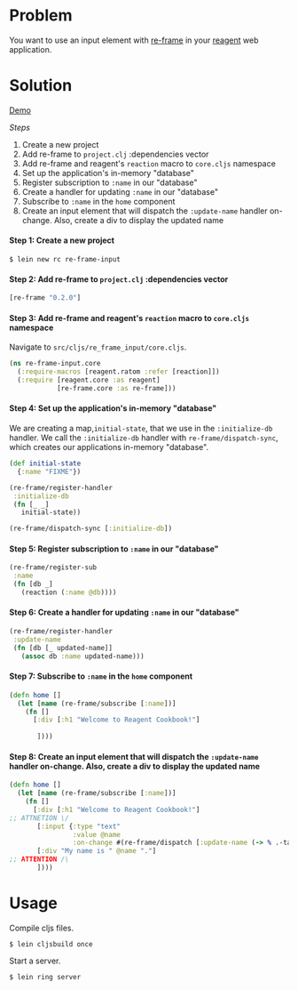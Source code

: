 # Problem

You want to use an input element with [re-frame](https://github.com/Day8/re-frame) in your [reagent](https://github.com/reagent-project/reagent) web application.

# Solution

[Demo](http://rc-re-frame-input.s3-website-us-east-1.amazonaws.com/)

*Steps*

1. Create a new project
2. Add re-frame to `project.clj` :dependencies vector
3. Add re-frame and reagent's `reaction` macro to `core.cljs` namespace
4. Set up the application's in-memory "database"
5. Register subscription to `:name` in our "database"
6. Create a handler for updating `:name` in our "database"
7. Subscribe to `:name` in the `home` component
8. Create an input element that will dispatch the `:update-name` handler on-change. Also, create a div to display the updated name

#### Step 1: Create a new project

```
$ lein new rc re-frame-input
```

#### Step 2: Add re-frame to `project.clj` :dependencies vector

```clojure
[re-frame "0.2.0"]
```

#### Step 3: Add re-frame and reagent's `reaction` macro to `core.cljs` namespace

Navigate to `src/cljs/re_frame_input/core.cljs`.

```clojure
(ns re-frame-input.core
  (:require-macros [reagent.ratom :refer [reaction]])
  (:require [reagent.core :as reagent]
            [re-frame.core :as re-frame]))
```

#### Step 4: Set up the application's in-memory "database"

We are creating a map,`initial-state`, that we use in the `:initialize-db` handler.  We call the `:initialize-db` handler with `re-frame/dispatch-sync`, which creates our applications in-memory "database".

```clojure
(def initial-state
  {:name "FIXME"})

(re-frame/register-handler
 :initialize-db
 (fn [_ _]
   initial-state))

(re-frame/dispatch-sync [:initialize-db])
```

#### Step 5: Register subscription to `:name` in our "database"

```clojure
(re-frame/register-sub
 :name
 (fn [db _]
   (reaction (:name @db))))
```

#### Step 6: Create a handler for updating `:name` in our "database"

```clojure
(re-frame/register-handler
 :update-name
 (fn [db [_ updated-name]]
   (assoc db :name updated-name)))
```

#### Step 7: Subscribe to `:name` in the `home` component

```clojure
(defn home []
  (let [name (re-frame/subscribe [:name])]
    (fn []
      [:div [:h1 "Welcome to Reagent Cookbook!"]
	  
       ])))
```

#### Step 8: Create an input element that will dispatch the `:update-name` handler on-change. Also, create a div to display the updated name

```clojure
(defn home []
  (let [name (re-frame/subscribe [:name])]
    (fn []
      [:div [:h1 "Welcome to Reagent Cookbook!"]
;; ATTNETION \/
       [:input {:type "text"
                :value @name
                :on-change #(re-frame/dispatch [:update-name (-> % .-target .-value)])}]
       [:div "My name is " @name "."]
;; ATTENTION /\
       ])))
```

# Usage

Compile cljs files.

```
$ lein cljsbuild once
```

Start a server.

```
$ lein ring server
```
